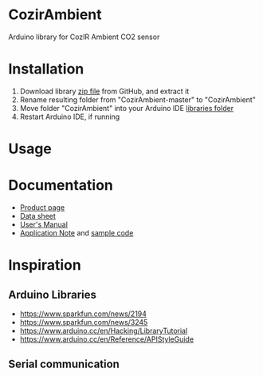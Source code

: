 # CozirAmbient
Arduino library for CozIR Ambient CO2 sensor

# Installation
1. Download library [zip file](https://github.com/mjackdk/CozirAmbient/archive/master.zip)
   from GitHub, and extract it
2. Rename resulting folder from "CozirAmbient-master" to "CozirAmbient"
3. Move folder "CozirAmbient" into your Arduino IDE [libraries folder](https://www.arduino.cc/en/Guide/Libraries) 
4. Restart Arduino IDE, if running

# Usage

# Documentation
* [Product page](https://www.co2meter.com/collections/0-1-co2/products/cozir-ambient-5000-ppm-co2-sensor)
* [Data sheet](https://cdn.shopify.com/s/files/1/0019/5952/files/Datasheet_COZIR_A_CO2Meter_4_15.pdf)
* [User's Manual](http://co2meters.com/Documentation/Manuals/Manual_GC_0024_0025_0026_Revised8.pdf)
* [Application Note](http://co2meters.com/Documentation/AppNotes/AN128-COZIRWR-arduino-uart.pdf)
  and [sample code](http://co2meters.com/Documentation/AppNotes/AN128-COZIRWR-arduino-uart.zip)

# Inspiration
## Arduino Libraries

* https://www.sparkfun.com/news/2194
* https://www.sparkfun.com/news/3245
* https://www.arduino.cc/en/Hacking/LibraryTutorial
* https://www.arduino.cc/en/Reference/APIStyleGuide

## Serial communication
